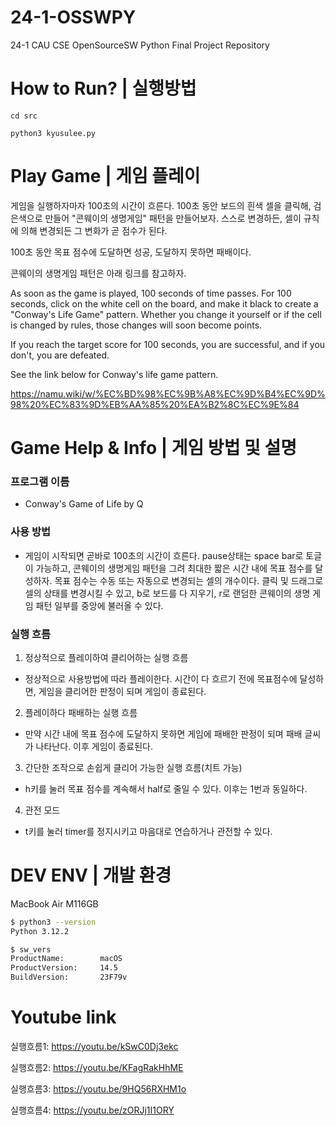 # 24-1-OSSWPY
24-1 CAU CSE OpenSourceSW Python
Final Project Repository

# How to Run? | 실행방법

```python3
cd src

python3 kyusulee.py
```

# Play Game | 게임 플레이

게임을 실행하자마자 100초의 시간이 흐른다. 100초 동안 보드의 흰색 셀을 클릭해, 검은색으로 만들어 "콘웨이의 생명게임" 패턴을 만들어보자. 스스로 변경하든, 셀이 규칙에 의해 변경되든 그 변화가 곧 점수가 된다.

100초 동안 목표 점수에 도달하면 성공, 도달하지 못하면 패배이다.

콘웨이의 생명게임 패턴은 아래 링크를 참고하자.

As soon as the game is played, 100 seconds of time passes. For 100 seconds, click on the white cell on the board, and make it black to create a "Conway's Life Game" pattern. Whether you change it yourself or if the cell is changed by rules, those changes will soon become points.

If you reach the target score for 100 seconds, you are successful, and if you don't, you are defeated.

See the link below for Conway's life game pattern.

https://namu.wiki/w/%EC%BD%98%EC%9B%A8%EC%9D%B4%EC%9D%98%20%EC%83%9D%EB%AA%85%20%EA%B2%8C%EC%9E%84

# Game Help & Info | 게임 방법 및 설명

### 프로그램 이름
- Conway's Game of Life by Q

### 사용 방법
- 게임이 시작되면 곧바로 100초의 시간이 흐른다. pause상태는 space bar로 토글이 가능하고, 콘웨이의 생명게임 패턴을 그려 최대한 짧은 시간 내에 목표 점수를 달성하자. 목표 점수는 수동 또는 자동으로 변경되는 셀의 개수이다. 클릭 및 드래그로 셀의 상태를 변경시킬 수 있고, b로 보드를 다 지우기, r로 랜덤한 콘웨이의 생명 게임 패턴 일부를 중앙에 불러올 수 있다.

### 실행 흐름

1. 정상적으로 플레이하여 클리어하는 실행 흐름
- 정상적으로 사용방법에 따라 플레이한다. 시간이 다 흐르기 전에 목표점수에 달성하면, 게임을 클리어한 판정이 되며 게임이 종료된다.

2. 플레이하다 패배하는 실행 흐름
- 만약 시간 내에 목표 점수에 도달하지 못하면 게임에 패배한 판정이 되며 패배 글씨가 나타난다. 이후 게임이 종료된다.


3. 간단한 조작으로 손쉽게 클리어 가능한 실행 흐름(치트 가능)
- h키를 눌러 목표 점수를 계속해서 half로 줄일 수 있다. 이후는 1번과 동일하다.

4. 관전 모드
- t키를 눌러 timer를 정지시키고 마음대로 연습하거나 관전할 수 있다.

# DEV ENV | 개발 환경

MacBook Air M116GB

```bash
$ python3 --version
Python 3.12.2
```

```bash
$ sw_vers
ProductName:		macOS
ProductVersion:		14.5
BuildVersion:		23F79v
```


# Youtube link

실행흐름1: https://youtu.be/kSwC0Dj3ekc

실행흐름2: https://youtu.be/KFagRakHhME

실행흐름3: https://youtu.be/9HQ56RXHM1o

실행흐름4: https://youtu.be/zORJj1I1ORY
